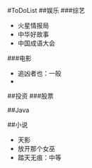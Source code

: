 #ToDoList
##娱乐
###综艺
* 火星情报局  
* 中华好故事
* 中国成语大会

###电影
* 追凶者也：一般
* 

##投资
###股票


##Java

##小说
* 天影
* 放开那个女巫
* 踏天无痕：中等


##
